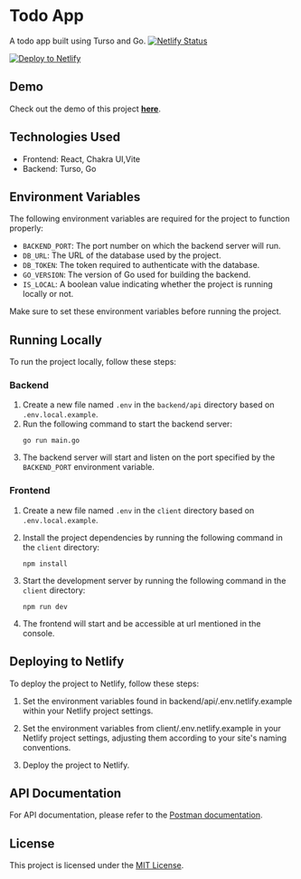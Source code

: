 # Todo App

A todo app built using Turso and Go.
[![Netlify Status](https://api.netlify.com/api/v1/badges/0a743edc-8c45-49a3-ba9d-922c15554c3c/deploy-status)](https://app.netlify.com/sites/go-react-todo/deploys)

[![Deploy to Netlify](https://www.netlify.com/img/deploy/button.svg)](https://app.netlify.com/start/deploy?repository=https://github.com/hadyrashwan/golang-for-node-devs)


## Demo
Check out the demo of this project [**here**](https://go-react-todo.netlify.app/).


## Technologies Used

- Frontend: React, Chakra UI,Vite
- Backend: Turso, Go

## Environment Variables

The following environment variables are required for the project to function properly:

- `BACKEND_PORT`: The port number on which the backend server will run.
- `DB_URL`: The URL of the database used by the project.
- `DB_TOKEN`: The token required to authenticate with the database.
- `GO_VERSION`: The version of Go used for building the backend.
- `IS_LOCAL`: A boolean value indicating whether the project is running locally or not.

Make sure to set these environment variables before running the project.

## Running Locally

To run the project locally, follow these steps:

### Backend

1. Create a new file named `.env` in the `backend/api` directory based on `.env.local.example`.
2. Run the following command to start the backend server:
   ```shell
   go run main.go
   ```
3. The backend server will start and listen on the port specified by the `BACKEND_PORT` environment variable.

### Frontend

1. Create a new file named `.env` in the `client` directory based on `.env.local.example`.

2. Install the project dependencies by running the following command in the `client` directory:
   ```shell
   npm install
   ```
3. Start the development server by running the following command in the `client` directory:
   ```shell
   npm run dev
   ```
4. The frontend will start and be accessible at url mentioned in the console.
 
## Deploying to Netlify

To deploy the project to Netlify, follow these steps:

1. Set the environment variables found in backend/api/.env.netlify.example within your Netlify project settings.

2. Set the environment variables from client/.env.netlify.example in your Netlify project settings, adjusting them according to your site's naming conventions.

3. Deploy the project to Netlify.

## API Documentation

For API documentation, please refer to the [Postman documentation](https://www.postman.com/hady-space/workspace/golang-for-node-devs/overview).

## License

This project is licensed under the [MIT License](LICENSE).

